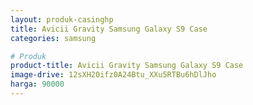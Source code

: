 ```yaml
---
layout: produk-casinghp
title: Avicii Gravity Samsung Galaxy S9 Case
categories: samsung

# Produk
product-title: Avicii Gravity Samsung Galaxy S9 Case
image-drive: 12sXH20ifz0A24Btu_XXu5RTBu6hDlJho
harga: 90000
---
```

